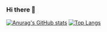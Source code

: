 ### Hi there 👋

<!--
**crxcrm/crxcrm** is a ✨ _special_ ✨ repository because its `README.md` (this file) appears on your GitHub profile.

Here are some ideas to get you started:

- 🔭 I’m currently working on ...
- 🌱 I’m currently learning ...
- 👯 I’m looking to collaborate on ...
- 🤔 I’m looking for help with ...
- 💬 Ask me about ...
- 📫 How to reach me: ...
- 😄 Pronouns: ...
- ⚡ Fun fact: ...
-->
[![Anurag's GitHub stats](https://github-readme-stats.vercel.app/api?username=crxcrm)](https://github.com/anuraghazra/github-readme-stats)
[![Top Langs](https://github-readme-stats.vercel.app/api/top-langs/?username=crxcrm&langs_count=10&layout=compact)](https://github.com/anuraghazra/github-readme-stats)
